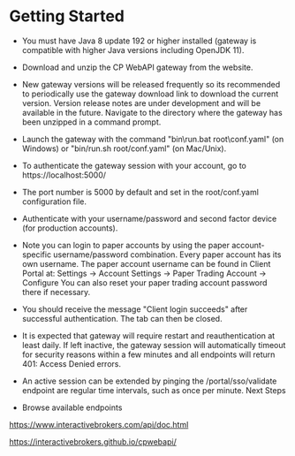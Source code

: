# Getting Started

* You must have Java 8 update 192 or higher installed (gateway is compatible with higher Java versions including OpenJDK 11).

* Download and unzip the CP WebAPI gateway from the website.

* New gateway versions will be released frequently so its recommended to periodically use the gateway download link to download the current version.
Version release notes are under development and will be available in the future.
Navigate to the directory where the gateway has been unzipped in a command prompt.

* Launch the gateway with the command "bin\run.bat root\conf.yaml" (on Windows) or "bin/run.sh root/conf.yaml" (on Mac/Unix).

* To authenticate the gateway session with your account, go to https://localhost:5000/

* The port number is 5000 by default and set in the root/conf.yaml configuration file.
* Authenticate with your username/password and second factor device (for production accounts).

* Note you can login to paper accounts by using the paper account-specific username/password combination. Every paper account has its own username.
The paper account username can be found in Client Portal at: Settings -> Account Settings -> Paper Trading Account -> Configure
You can also reset your paper trading account password there if necessary.

* You should receive the message "Client login succeeds" after successful authentication. The tab can then be closed.

* It is expected that gateway will require restart and reauthentication at least daily.
If left inactive, the gateway session will automatically timeout for security reasons within a few minutes and all endpoints will return 401: Access Denied errors.

* An active session can be extended by pinging the /portal/sso/validate endpoint are regular time intervals, such as once per minute.
Next Steps

* Browse available endpoints

https://www.interactivebrokers.com/api/doc.html

https://interactivebrokers.github.io/cpwebapi/  